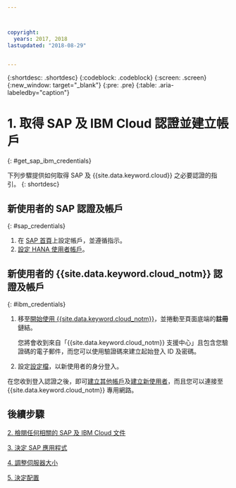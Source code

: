 ```yaml
---



copyright:
  years: 2017, 2018
lastupdated: "2018-08-29"


---
```


{:shortdesc: .shortdesc}
{:codeblock: .codeblock}
{:screen: .screen}
{:new_window: target="_blank"}
{:pre: .pre}
{:table: .aria-labeledby="caption"}


# 1. 取得 SAP 及 IBM Cloud 認證並建立帳戶
{: #get_sap_ibm_credentials}

下列步驟提供如何取得 SAP 及 {{site.data.keyword.cloud}} 之必要認證的指引。
{: shortdesc}

## 新使用者的 SAP 認證及帳戶
{: #sap_credentials}

1. 在 [SAP 首頁](https://www.sap.com/)上設定帳戶，並遵循指示。
2. [設定 HANA 使用者帳戶](https://www.sap.com/developer/tutorials/hcpps-hana-create-user.html)。

## 新使用者的 {{site.data.keyword.cloud_notm}} 認證及帳戶
{: #ibm_credentials}

1. 移至[開始使用 {{site.data.keyword.cloud_notm}}](https://www.ibm.com/cloud/get-started)，並捲動至頁面底端的**註冊**鏈結。

   您將會收到來自「{{site.data.keyword.cloud_notm}} 支援中心」且包含您驗證碼的電子郵件，而您可以使用驗證碼來建立起始登入 ID 及密碼。
   
2. 設定[設定檔](https://console.bluemix.net/docs/admin/profile.html#usersettings)，以新使用者的身分登入。

在您收到登入認證之後，即可[建立其他帳戶](https://console.bluemix.net/docs/customer-portal/getting-started.html#getting-started)及[建立新使用者](https://console.bluemix.net/docs/customer-portal/getting-started.html#users-permissions)，而且您可以連接至 {{site.data.keyword.cloud_notm}} 專用網路。 

## 後續步驟

  [2. 檢閱任何相關的 SAP 及 IBM Cloud 文件](/docs/infrastructure/sap-hana/hana-review-doc.html)
  
  [3. 決定 SAP 應用程式](/docs/infrastructure/sap-hana/hana-determine-apps.html)
  
  [4. 調整伺服器大小](/docs/infrastructure/sap-hana/hana-size-server.html)
  
  [5. 決定配置](/docs/infrastructure/sap-hana/hana-determine-configuration.html)
